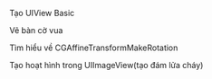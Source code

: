 Tạo UIView Basic

Vẽ bàn cờ vua

Tìm hiểu về CGAffineTransformMakeRotation

Tạo hoạt hình trong UIImageView(tạo đám lửa cháy)

